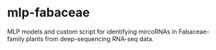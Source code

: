 # mlp-fabaceae
MLP models and custom script for identifying mircoRNAs in Fabaceae-family plants from deep-sequencing RNA-seq data.
